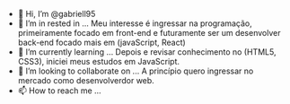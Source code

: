 - 👋 Hi, I’m @gabriell95
- 👀 I’m in rested in ... Meu interesse é ingressar na programação, primeiramente focado em front-end e futuramente ser um desenvolver back-end focado mais em (javaScript, React)
- 🌱 I’m currently learning ... Depois e revisar conhecimento no (HTML5, CSS3), iniciei meus estudos em JavaScript.
- 💞️ I’m looking to collaborate on ... A princípio quero ingressar no mercado como desenvolverdor web.
- 📫 How to reach me ... 
<!---
gabriell95/gabriell95 is a ✨ special ✨ repository because its `README.md` (this file) appears on your GitHub profile.
You can click the Preview link to take a look at your changes.
--->
